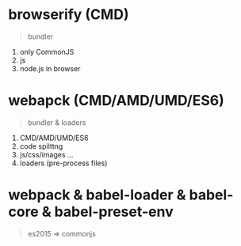 # browserify (CMD)

> bundler

1. only CommonJS
2. js
3. node.js in browser




# webapck (CMD/AMD/UMD/ES6)

> bundler & loaders

1. CMD/AMD/UMD/ES6
2. code spilttng
3. js/css/images ...
4. loaders (pre-process files)


# webpack & babel-loader & babel-core & babel-preset-env

> es2015 => commonjs

























